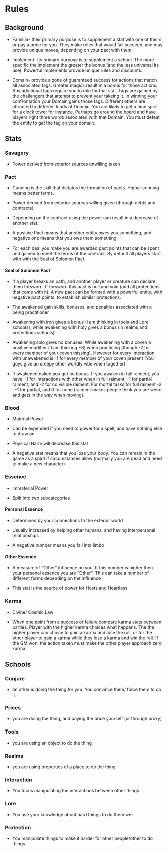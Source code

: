 # Rules

## Background

- Familiar- their primary purpose is to supplement a stat with one of theirs or pay a price for you.
They make roles that would fail succeed, and may provide unique moves, depending
on your pact with them.

- Implement- Its primary purpose is to supplement a school. The more specific the implement
the greater the bonus (and the less universal its use). Powerful implements provide unique
rules and discounts.

- Domain- provide a zone of guaranteed success for actions that match all associated tags. Greater magics result in a bonus for those actions.
Any additional tags require you to role for that stat.
Tags are gained by the challengers that attempt to prevent your takeing it. In winning your
confrontation your Domain gains those tags. Different others are attracted to different kinds
of Domain. You are likely to get a time spirit for a clock tower for instance. Perhaps go around the board and have players right three words associated with that Domain. You must defeat the entity to get the tag on your domain.

## Stats

### Savagery

- Power derived from exterior sources unwilling taken

### Pact

- Cunning is the skill that dictates the formation of pacts. Higher cunning means better terms.

- Power derived from exterior sources willing given (through debts and contracts).

- Depending on the contract using the power can result in a decrease of
another stat.

- A positive Pact means that another entity owes you something, and negative one means
that you owe them something

- For each deal you make you are awarded pact points that can be spent and gained
to meet the terms of the contract. By default all players start with with the
Seal of Solomon Pact.

#### Seal of Solomon Pact

- If a player breaks an oath, and another player or creature can declare them forsworn.
If forsworn this pact is null and void (and all protections that come with it).
A new pact can be formed with a powerful entity, with negative pact points, to establish similar protections.

- The awakened gain skills, bonuses, and penalties associated with a being practitioner

- Awakening with iron gives a bonus (I am thinking in tools and Lore schools), while awakening with holy gives a bonus (in realms and protections schools).

- Awakening solo gives no bonuses. While awakening with a coven  a positive modifier ( I am thinking +3) when practicing (though -2 for every member of your coven missing). However for every interaction with unawakened is -1 for every member of your coven present (You guys give an creepy other worldly vibe when together)

- If awakened naked you get no bonus. If you awaken in full raiment, you have +1 for interactions with other when in full raiment,
-1 for partial raiment, and -2 for no visible raiment.
 For mortal tasks for full raiment -2 , -1 for partial, and 0 for none (raiment makes people think you are weird and gets in the way when moving).

### Blood

- Material Power

- Can be expended if you need to power for a spell, and have nothing else to draw on.

- Physical Harm will decrease this stat

- A negative stat means that you lose your body. You can remain in the game
as a spirit if circumstances allow (normally you are dead and need to make a new character)

### Essence

- Immaterial Power

- Split into two subcategories

#### Personal Essence

- Determined by your connections to the exterior world

- Usually increased by helping other humans, and having interpersonal relationships

- A negative number means you fall into limbo

#### Other Essence

- A measure of "Other" influence on you. If this number is higher then your personal essence you are "Other". This can take a number of different forms depending on the influence

- This stat is the source of power for Hosts and Heartless

### Karma

- Divine/ Cosmic Law

- When one point from a success or failure compare karma stats between parties.
Player with the higher karma choices what happens. The the higher player can choice
to gain a karma and lose the roll, or for the other player to gain a karma while they
lose a karma and win the roll. If the GM won, the action taken must make the other player
approach zero karma.

## Schools

### Conjure

- an other is doing the thing for you. You convince them/ force them to do it.

### Prices

- you are doing the thing, and paying the price yourself (or through proxy)

### Tools

- you are using an object to do the thing

### Realms

- you are using properties of a place to do the thing

### Interaction

- You focus manipulating the interactions between other things

### Lore

- You use your knowledge about hard things to do them well

### Protection

- You manipulate things to make it harder for other people/other to do things